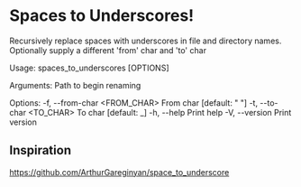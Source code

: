 # Spaces to Underscores!
Recursively replace spaces with underscores in file and directory names.
Optionally supply a different 'from' char and 'to' char

Usage: spaces_to_underscores [OPTIONS] <PATH>

Arguments:
  <PATH>  Path to begin renaming

Options:
  -f, --from-char <FROM_CHAR>  From char [default: " "]
  -t, --to-char <TO_CHAR>      To char [default: _]
  -h, --help                   Print help
  -V, --version                Print version

## Inspiration
https://github.com/ArthurGareginyan/space_to_underscore
